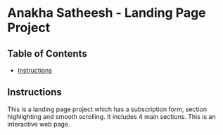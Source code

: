 # Anakha Satheesh - Landing Page Project

## Table of Contents

* [Instructions](#instructions)

## Instructions

This is a landing page project which has a subscription form, section highlighting and smooth scrolling.
It includes 4 main sections.
This is an interactive web page.
